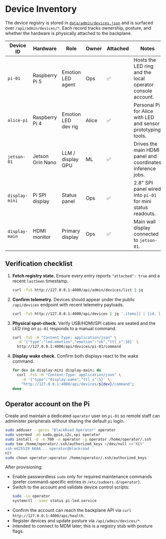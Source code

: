 # Device Inventory

The device registry is stored in [`data/admin/devices.json`](../data/admin/devices.json) and is surfaced over `/api/admin/devices/*`. Each record tracks ownership, posture, and whether the hardware is physically attached to the backplane.

| Device ID     | Hardware          | Role               | Owner | Attached | Notes |
| ------------- | ----------------- | ------------------ | ----- | -------- | ----- |
| `pi-01`       | Raspberry Pi 5    | Emotion LED agent  | Ops   | ✅       | Hosts the LED ring and the local operator console account.
| `alice-pi`    | Raspberry Pi 4    | Emotion LED dev rig  | Alice | ✅       | Personal Pi for Alice with LED and sensor prototyping tools.
| `jetson-01`   | Jetson Orin Nano  | LLM / display GPU  | ML    | ✅       | Drives the main HDMI panel and coordinates inference jobs.
| `display-mini`| Pi SPI display    | Status panel       | Ops   | ✅       | 2.8" SPI panel wired into `pi-01` for mini status readouts.
| `display-main`| HDMI monitor      | Primary display    | Ops   | ✅       | Main wall display connected to `jetson-01`.

## Verification checklist

1. **Fetch registry state.** Ensure every entry reports `"attached": true` and a recent `lastSeen` timestamp.
   ```sh
   curl -fsS http://127.0.0.1:4000/api/admin/devices/list | jq
   ```
2. **Confirm telemetry.** Devices should appear under the public `/api/devices` endpoint with recent telemetry payloads.
   ```sh
   curl -fsS http://127.0.0.1:4000/api/devices | jq '.items[] | {id, last_seen, role}'
   ```
3. **Physical spot-check.** Verify USB/HDMI/SPI cables are seated and the LED ring on `pi-01` responds to a manual command.
   ```sh
   curl -fsS -H "Content-Type: application/json" \
     -d '{"type":"led.emotion","emotion":"ok","ttl_s":10}' \
     http://127.0.0.1:4000/api/devices/pi-01/command
   ```
4. **Display wake check.** Confirm both displays react to the wake command.
   ```sh
   for dev in display-mini display-main; do
     curl -fsS -H "Content-Type: application/json" \
       -d '{"type":"display.wake","ttl_s":5}' \
       "http://127.0.0.1:4000/api/devices/${dev}/command";
   done
   ```

## Operator account on the Pi

Create and maintain a dedicated `operator` user on `pi-01` so remote staff can administer peripherals without sharing the default `pi` login.

```sh
sudo adduser --gecos "BlackRoad Operator" operator
sudo usermod -aG sudo,gpio,i2c,spi operator
sudo install -d -m 700 -o operator -g operator /home/operator/.ssh
sudo tee /home/operator/.ssh/authorized_keys >/dev/null <<'KEY'
ssh-ed25519 AAAA... operator@blackroad
KEY
sudo chown operator:operator /home/operator/.ssh/authorized_keys
```

After provisioning:

- Enable passwordless `sudo` only for required maintenance commands (prefer command-specific entries in `/etc/sudoers.d/operator`).
- Switch to the account and validate device control scripts:
  ```sh
  sudo -iu operator
  systemctl --user status pi-led.service
  ```
- Confirm the account can reach the backplane API via `curl http://127.0.0.1:4000/api/health`.
- Register devices and update posture via `/api/admin/devices/*`.
- Intended to connect to MDM later; this is a registry stub with posture flags.
